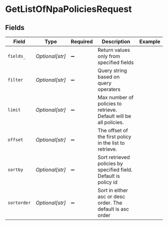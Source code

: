 # GetListOfNpaPoliciesRequest


## Fields

| Field                                                             | Type                                                              | Required                                                          | Description                                                       | Example                                                           |
| ----------------------------------------------------------------- | ----------------------------------------------------------------- | ----------------------------------------------------------------- | ----------------------------------------------------------------- | ----------------------------------------------------------------- |
| `fields_`                                                         | *Optional[str]*                                                   | :heavy_minus_sign:                                                | Return values only from specified fields                          | <string>                                                          |
| `filter`                                                          | *Optional[str]*                                                   | :heavy_minus_sign:                                                | Query string based on query operaters                             | <string>                                                          |
| `limit`                                                           | *Optional[str]*                                                   | :heavy_minus_sign:                                                | Max number of policies to retrieve. Default will be all policies. | <integer>                                                         |
| `offset`                                                          | *Optional[str]*                                                   | :heavy_minus_sign:                                                | The offset of the first policy in the list to retrieve.           | <integer>                                                         |
| `sortby`                                                          | *Optional[str]*                                                   | :heavy_minus_sign:                                                | Sort retrieved policies by specified field. Default is policy id  | <string>                                                          |
| `sortorder`                                                       | *Optional[str]*                                                   | :heavy_minus_sign:                                                | Sort in either asc or desc order. The default is asc order        | <string>                                                          |